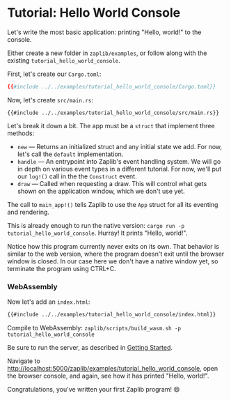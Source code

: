 # Tutorial: Hello World Console

Let's write the most basic application: printing "Hello, world!" to the console.

Either create a new folder in `zaplib/examples`, or follow along with the existing `tutorial_hello_world_console`.

First, let's create our `Cargo.toml`:

```toml
{{#include ../../examples/tutorial_hello_world_console/Cargo.toml}}
```

Now, let's create `src/main.rs`:

```rust,noplayground
{{#include ../../examples/tutorial_hello_world_console/src/main.rs}}
```

Let's break it down a bit. The app must be a `struct` that implement three methods:
* `new` — Returns an initialized struct and any initial state we add. For now, let's call the `default` implementation.
* `handle` — An entrypoint into Zaplib's event handling system. We will go in depth on various event types in a different tutorial. For now, we'll put our `log!()` call in the the `Construct` event.
* `draw` — Called when requesting a draw. This will control what gets shown on the application window, which we don't use yet.

The call to `main_app!()` tells Zaplib to use the `App` struct for all its eventing and rendering.

This is already enough to run the native version: `cargo run -p tutorial_hello_world_console`. Hurray! It prints "Hello, world!".

Notice how this program currently never exits on its own. That behavior is similar to the web version, where the program doesn't exit until the browser window is closed. In our case here we don't have a native window yet, so terminate the program using CTRL+C.

### WebAssembly

Now let's add an `index.html`:

```html
{{#include ../../examples/tutorial_hello_world_console/index.html}}
```

Compile to WebAssembly: `zaplib/scripts/build_wasm.sh -p tutorial_hello_world_console`

Be sure to run the server, as described in [Getting Started](./getting_started.md).

Navigate to [http://localhost:5000/zaplib/examples/tutorial_hello_world_console](http://localhost:5000/zaplib/examples/tutorial_hello_world_console), open the browser console, and again, see how it has printed "Hello, world!".

Congratulations, you've written your first Zaplib program! 😄
